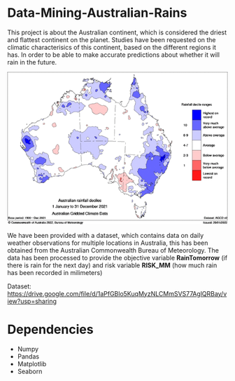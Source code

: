 # Data-Mining-Australian-Rains
This project is about the Australian continent, which is considered the driest and flattest continent on the planet. Studies have been requested on the climatic characterisics of this continent, based on the different regions it has. In order to be able to make accurate predictions about whether it will rain in the future.

<p align="center">
  <img src="https://github.com/Erziok/Data-Mining-Australian-Rains/blob/main/img/map.png?raw=true" alt="Sublime's custom image"/>
</p>

We have been provided with a dataset, which contains data on daily weather observations for multiple locations in Australia, this has been obtained from the Australian Commonwealth Bureau of Meteorology. The data has been processed to provide the objective variable **RainTomorrow** (if there is rain for the next day) and risk variable **RISK_MM** (how much rain has been recorded in milimeters)

Dataset: https://drive.google.com/file/d/1aPfGBlo5KuqMyzNLCMmSVS77AglQRBay/view?usp=sharing

# Dependencies

- Numpy
- Pandas
- Matplotlib
- Seaborn
